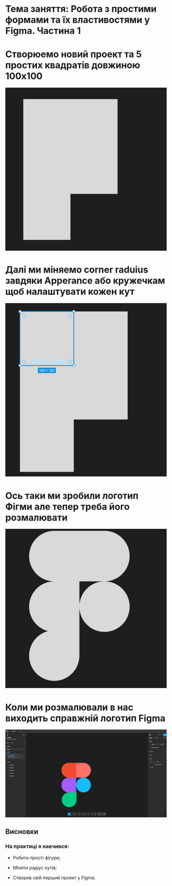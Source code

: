 # Тема заняття: Робота з простими формами та їх властивостями у Figma. Частина 1

# Створюемо новий проект та 5 простих квадратiв довжиною 100x100
![](Img/1.jpg)
# Далі ми міняемо corner raduius завдяки Apperance або кружечкам щоб налаштувати кожен кут
![](Img/2.jpg)
# Ось таки ми зробили логотип Фігми але тепер треба його розмалювати
![](Img/3.jpg)
# Коли ми розмалювали в нас виходить справжній логотип Figma
![](Img/4.jpg)

## Висновки
### На практиці я навчився:

- Робити прості фігури;
* Міняти радіус кутів;
+ Створив свій перший проект у Figma.






